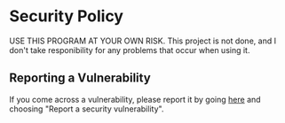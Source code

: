# Security Policy

USE THIS PROGRAM AT YOUR OWN RISK. This project is not done, and I don't take responibility for any problems that occur when using it.

## Reporting a Vulnerability
If you come across a vulnerability, please report it by going [here](https://github.com/Elip100/SpotMod/issues/new/choose) and choosing "Report a security vulnerability".
